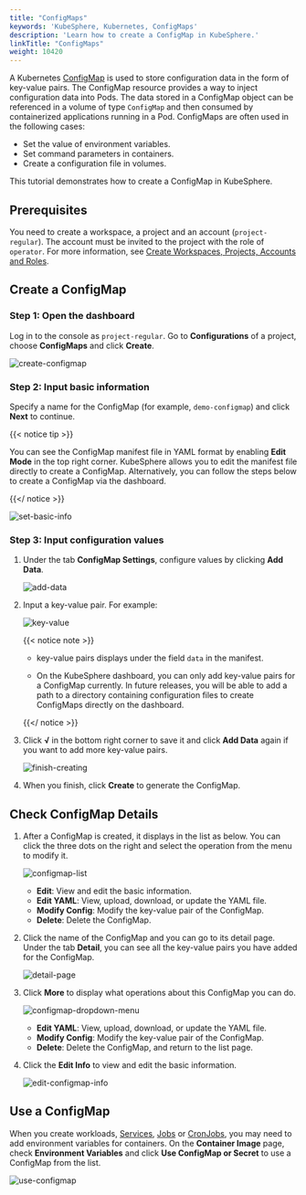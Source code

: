 ```yaml
---
title: "ConfigMaps"
keywords: 'KubeSphere, Kubernetes, ConfigMaps'
description: 'Learn how to create a ConfigMap in KubeSphere.'
linkTitle: "ConfigMaps"
weight: 10420
---
```


A Kubernetes [ConfigMap](https://kubernetes.io/docs/concepts/configuration/configmap/) is used to store configuration data in the form of key-value pairs. The ConfigMap resource provides a way to inject configuration data into Pods. The data stored in a ConfigMap object can be referenced in a volume of type `ConfigMap` and then consumed by containerized applications running in a Pod. ConfigMaps are often used in the following cases:

- Set the value of environment variables.
- Set command parameters in containers.
- Create a configuration file in volumes.

This tutorial demonstrates how to create a ConfigMap in KubeSphere.

## Prerequisites

You need to create a workspace, a project and an account (`project-regular`). The account must be invited to the project with the role of `operator`. For more information, see [Create Workspaces, Projects, Accounts and Roles](../../../quick-start/create-workspace-and-project/).

## Create a ConfigMap

### Step 1: Open the dashboard

Log in to the console as `project-regular`. Go to **Configurations** of a project, choose **ConfigMaps** and click **Create**.

![create-configmap](/images/docs/project-user-guide/configurations/configmaps/create-configmap.jpg)

### Step 2: Input basic information

Specify a name for the ConfigMap (for example, `demo-configmap`) and click **Next** to continue.

{{< notice tip >}}

You can see the ConfigMap manifest file in YAML format by enabling **Edit Mode** in the top right corner. KubeSphere allows you to edit the manifest file directly to create a ConfigMap. Alternatively, you can follow the steps below to create a ConfigMap via the dashboard.

{{</ notice >}} 

![set-basic-info](/images/docs/project-user-guide/configurations/configmaps/set-basic-info.jpg)

### Step 3: Input configuration values

1. Under the tab **ConfigMap Settings**, configure values by clicking **Add Data**.

   ![add-data](/images/docs/project-user-guide/configurations/configmaps/add-data.jpg)

2. Input a key-value pair. For example:

   ![key-value](/images/docs/project-user-guide/configurations/configmaps/key-value.jpg)

   {{< notice note >}}

   - key-value pairs displays under the field `data` in the manifest.

   - On the KubeSphere dashboard, you can only add key-value pairs for a ConfigMap currently. In future releases, you will be able to add a path to a directory containing configuration files to create ConfigMaps directly on the dashboard.

   {{</ notice >}} 

3. Click **√** in the bottom right corner to save it and click **Add Data** again if you want to add more key-value pairs.

   ![finish-creating](/images/docs/project-user-guide/configurations/configmaps/finish-creating.jpg)

4. When you finish, click **Create** to generate the ConfigMap.

## Check ConfigMap Details

1. After a ConfigMap is created, it displays in the list as below. You can click the three dots on the right and select the operation from the menu to modify it.

    ![configmap-list](/images/docs/project-user-guide/configurations/configmaps/configmap-list.jpg)

    - **Edit**: View and edit the basic information.
    - **Edit YAML**: View, upload, download, or update the YAML file.
    - **Modify Config**: Modify the key-value pair of the ConfigMap.
    - **Delete**: Delete the ConfigMap.

2. Click the name of the ConfigMap and you can go to its detail page. Under the tab **Detail**, you can see all the key-value pairs you have added for the ConfigMap.

    ![detail-page](/images/docs/project-user-guide/configurations/configmaps/detail-page.jpg)

3. Click **More** to display what operations about this ConfigMap you can do.

    ![configmap-dropdown-menu](/images/docs/project-user-guide/configurations/configmaps/configmap-dropdown-menu.jpg)

    - **Edit YAML**: View, upload, download, or update the YAML file.
    - **Modify Config**: Modify the key-value pair of the ConfigMap.
    - **Delete**: Delete the ConfigMap, and return to the list page.

4. Click the **Edit Info** to view and edit the basic information.

    ![edit-configmap-info](/images/docs/project-user-guide/configurations/configmaps/edit-configmap-info.jpg)
    

## Use a ConfigMap

When you create workloads, [Services](../../../project-user-guide/application-workloads/services/), [Jobs](../../../project-user-guide/application-workloads/jobs/) or [CronJobs](../../../project-user-guide/application-workloads/cronjob/), you may need to add environment variables for containers. On the **Container Image** page, check **Environment Variables** and click **Use ConfigMap or Secret** to use a ConfigMap from the list.

![use-configmap](/images/docs/project-user-guide/configurations/configmaps/use-configmap.jpg)